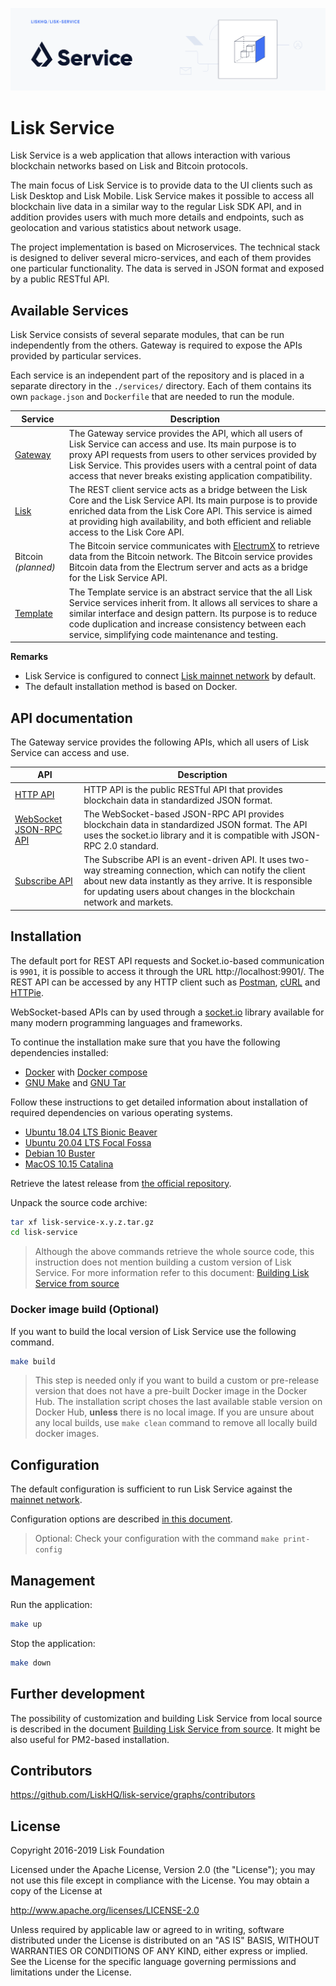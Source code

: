 ![Logo](./docs/assets/banner_service.png)

# Lisk Service

Lisk Service is a web application that allows interaction with various blockchain networks based on Lisk and Bitcoin protocols.

The main focus of Lisk Service is to provide data to the UI clients such as Lisk Desktop and Lisk Mobile. Lisk Service makes it possible to access all blockchain live data in a similar way to the regular Lisk SDK API, and in addition provides users with much more details and endpoints, such as geolocation and various statistics about network usage.

The project implementation is based on Microservices. The technical stack is designed to deliver several micro-services, and each of them provides one particular functionality. The data is served in JSON format and exposed by a public RESTful API.
## Available Services

Lisk Service consists of several separate modules, that can be run independently from the others. Gateway is required to expose the APIs provided by particular services.

Each service is an independent part of the repository and is placed in a separate directory in the `./services/` directory. Each of them contains its own `package.json` and `Dockerfile` that are needed to run the module.


| Service                  | Description                                                                                                       |
| -------------------------- | ----------------------------------------------------------------------------------------------------------------- |
| [Gateway](services/gateway) | The Gateway service provides the API, which all users of Lisk Service can access and use. Its main purpose is to proxy API requests from users to other services provided by Lisk Service. This provides users with a central point of data access that never breaks existing application compatibility.|
| [Lisk](services/core) | The REST client service acts as a bridge between the Lisk Core and the Lisk Service API. Its main purpose is to provide enriched data from the Lisk Core API. This service is aimed at providing high availability, and both efficient and reliable access to the Lisk Core API. |
| Bitcoin _(planned)_ | The Bitcoin service communicates with [ElectrumX](https://electrumx.readthedocs.io/en/latest/) to retrieve data from the Bitcoin network. The Bitcoin service provides Bitcoin data from the Electrum server and acts as a bridge for the Lisk Service API. |
| [Template](services/template) | The Template service is an abstract service that the all Lisk Service services inherit from. It allows all services to share a similar interface and design pattern. Its purpose is to reduce code duplication and increase consistency between each service, simplifying code maintenance and testing. |

**Remarks**

- Lisk Service is configured to connect [Lisk mainnet network](https://explorer.lisk.io/) by default.
- The default installation method is based on Docker.

## API documentation

The Gateway service provides the following APIs, which all users of Lisk Service can access and use.

| API                      | Description                                                                                                   |
| ------------------------------ | ------------------------------------------------------------------------------------------------------------- |
| [HTTP API](https://app.swaggerhub.com/apis/LiskHQ/lisk-service-api/1.0#/)     | HTTP API is the public RESTful API that provides blockchain data in standardized JSON format.   |
| [WebSocket JSON-RPC API](docs/api/websocket_json_rpc_api.md)     | The WebSocket-based JSON-RPC API provides blockchain data in standardized JSON format. The API uses the socket.io library and it is compatible with JSON-RPC 2.0 standard.   |
| [Subscribe API](docs/api/websocket_subscribe_api.md)     | The Subscribe API is an event-driven API. It uses two-way streaming connection, which can notify the client about new data instantly as they arrive. It is responsible for updating users about changes in the blockchain network and markets.   |

## Installation

The default port for REST API requests and Socket.io-based communication is `9901`, it is possible to access it through the URL http://localhost:9901/. The REST API can be accessed by any HTTP client such as [Postman](https://www.postman.com/), [cURL](https://curl.haxx.se/) and [HTTPie](https://httpie.org/).
 
WebSocket-based APIs can by used through a [socket.io](https://socket.io/) library available for many modern programming languages and frameworks.

To continue the installation make sure that you have the following dependencies installed:
- [Docker](https://www.docker.com/) with [Docker compose](https://docs.docker.com/compose/install/)
- [GNU Make](https://www.gnu.org/software/make/) and [GNU Tar](https://www.gnu.org/software/tar/)

Follow these instructions to get detailed information about installation of required dependencies on various operating systems.

- [Ubuntu 18.04 LTS Bionic Beaver](./docs/prerequisites_docker_ubuntu.md)
- [Ubuntu 20.04 LTS Focal Fossa](./docs/prerequisites_docker_ubuntu.md)
- [Debian 10 Buster](./docs/prerequisites_docker_debian.md)
- [MacOS 10.15 Catalina](./docs/prerequisites_docker_macos.md)

Retrieve the latest release from [the official repository](https://github.com/LiskHQ/lisk-service/releases).

Unpack the source code archive:

```bash
tar xf lisk-service-x.y.z.tar.gz
cd lisk-service
```

> Although the above commands retrieve the whole source code, this instruction does not mention building a custom version of Lisk Service. For more information refer to this document: [Building Lisk Service from source](./docs/build_from_source.md)

### Docker image build (Optional) 

If you want to build the local version of Lisk Service use the following command.

```bash
make build
```

> This step is needed only if you want to build a custom or pre-release version that does not have a pre-built  Docker image in the Docker Hub. The installation script choses the last available stable version on Docker Hub, **unless** there is no local image. If you are unsure about any local builds, use `make clean` command to remove all locally build docker images.

## Configuration

The default configuration is sufficient to run Lisk Service against the [mainnet network](https://explorer.lisk.io/).

Configuration options are described [in this document](./docs/config_options.md).

> Optional: Check your configuration with the command `make print-config`

## Management

Run the application:

```bash
make up
```

Stop the application:

```bash
make down
```

## Further development

The possibility of customization and building Lisk Service from local source is described in the document [Building Lisk Service from source](./docs/build_from_source.md). It might be also useful for PM2-based installation.

## Contributors

https://github.com/LiskHQ/lisk-service/graphs/contributors

## License

Copyright 2016-2019 Lisk Foundation

Licensed under the Apache License, Version 2.0 (the "License");
you may not use this file except in compliance with the License.
You may obtain a copy of the License at

http://www.apache.org/licenses/LICENSE-2.0

Unless required by applicable law or agreed to in writing, software
distributed under the License is distributed on an "AS IS" BASIS,
WITHOUT WARRANTIES OR CONDITIONS OF ANY KIND, either express or implied.
See the License for the specific language governing permissions and
limitations under the License.

[lisk documentation site]: https://lisk.io/documentation
